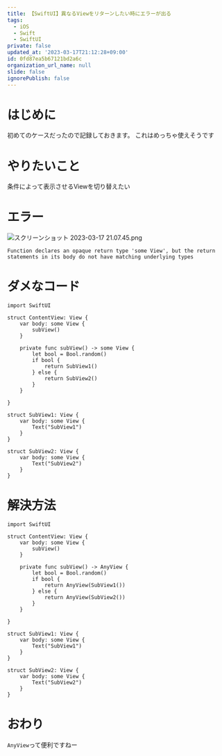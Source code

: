 ```yaml
---
title: 【SwiftUI】異なるViewをリターンしたい時にエラーが出る
tags:
  - iOS
  - Swift
  - SwiftUI
private: false
updated_at: '2023-03-17T21:12:28+09:00'
id: 0fd87ea5b67121bd2a6c
organization_url_name: null
slide: false
ignorePublish: false
---
```

# はじめに
初めてのケースだったので記録しておきます。
これはめっちゃ使えそうです

# やりたいこと
条件によって表示させるViewを切り替えたい

# エラー
![スクリーンショット 2023-03-17 21.07.45.png](https://qiita-image-store.s3.ap-northeast-1.amazonaws.com/0/1745371/2e926039-dce2-855c-1cba-cde45577f5f6.png)

```
Function declares an opaque return type 'some View', but the return statements in its body do not have matching underlying types
```

# ダメなコード
```swift:ContentView
import SwiftUI

struct ContentView: View {
    var body: some View {
        subView()
    }

    private func subView() -> some View {
        let bool = Bool.random()
        if bool {
            return SubView1()
        } else {
            return SubView2()
        }
    }

}
```

```swift:SubView
struct SubView1: View {
    var body: some View {
        Text("SubView1")
    }
}

struct SubView2: View {
    var body: some View {
        Text("SubView2")
    }
}
```

# 解決方法
```swift:ContentView
import SwiftUI

struct ContentView: View {
    var body: some View {
        subView()
    }

    private func subView() -> AnyView {
        let bool = Bool.random()
        if bool {
            return AnyView(SubView1())
        } else {
            return AnyView(SubView2())
        }
    }

}
```

```swift:SubView
struct SubView1: View {
    var body: some View {
        Text("SubView1")
    }
}

struct SubView2: View {
    var body: some View {
        Text("SubView2")
    }
}
```

# おわり
`AnyView`って便利ですねー
